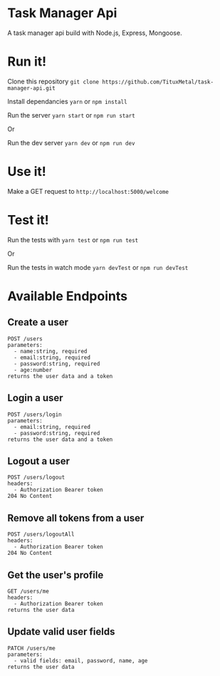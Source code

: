# Task Manager Api

A task manager api build with Node.js, Express, Mongoose.

# Run it!

Clone this repository `git clone https://github.com/TituxMetal/task-manager-api.git`

Install dependancies `yarn` or `npm install`

Run the server `yarn start` or `npm run start`

Or

Run the dev server `yarn dev` or `npm run dev`

# Use it!

Make a GET request to `http://localhost:5000/welcome`

# Test it!

Run the tests with `yarn test` or `npm run test`

Or

Run the tests in watch mode `yarn devTest` or `npm run devTest`

# Available Endpoints

## Create a user

    POST /users
    parameters:
      - name:string, required
      - email:string, required
      - password:string, required
      - age:number
    returns the user data and a token

## Login a user

    POST /users/login
    parameters:
      - email:string, required
      - password:string, required
    returns the user data and a token

## Logout a user

    POST /users/logout
    headers:
      - Authorization Bearer token
    204 No Content

## Remove all tokens from a user

    POST /users/logoutAll
    headers:
      - Authorization Bearer token
    204 No Content

## Get the user's profile

    GET /users/me
    headers:
      - Authorization Bearer token
    returns the user data

## Update valid user fields

    PATCH /users/me
    parameters:
      - valid fields: email, password, name, age
    returns the user data
